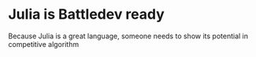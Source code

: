 # Julia is Battledev ready

Because Julia is a great language, someone needs to show its potential in competitive algorithm
